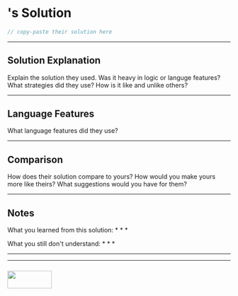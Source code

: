 # [<username>](https://www.codewars.com/users/<username>)'s Solution

```js
// copy-paste their solution here
```

---

## Solution Explanation

Explain the solution they used.  Was it heavy in logic or languge features? What strategies did they use?  How is it like and unlike others?

---

## Language Features

What language features did they use?

---

## Comparison

How does their solution compare to yours?  How would you make yours more like theirs? What suggestions would you have for them?

---

## Notes

What you learned from this solution:
*
*
*

What you still don't understand:
*
*
*

___
___
### <a href="http://elewa.education/blog" target="_blank"><img src="https://user-images.githubusercontent.com/18554853/34921062-506450ae-f97d-11e7-875f-6feeb26ad72d.png" width="100" height="40"/></a>
